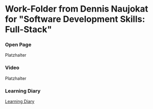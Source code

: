 # Work-Folder from Dennis Naujokat for "Software Development Skills: Full-Stack"

### Open Page
Platzhalter

### Video
Platzhalter


### Learning Diary
[Learning Diary](https://github.com/PrinzDarknis/Software-Development-Skills-Full-Stack/blob/master/Learning%20Diary.pdf)

